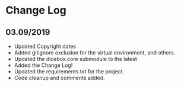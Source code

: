 Change Log
==========


03.09/2019
----------
* Updated Copyright dates
* Added gitignore exclusion for the virtual environment, and others.
* Updated the dicebox.core submodule to the latest
* Added the Change Log!
* Updated the requirements.txt for the project.
* Code cleanup and comments added.

